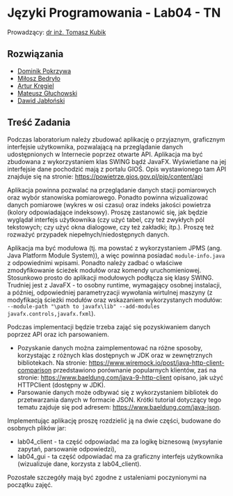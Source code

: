 # Języki Programowania - Lab04 - TN

Prowadzący: [dr inż. Tomasz Kubik](http://tomasz.kubik.staff.iiar.pwr.wroc.pl/)

## Rozwiązania

- [Dominik Pokrzywa](https://github.com/Ite-2022-pwr/sem3-jp-lab04-dp)
- [Miłosz Bedryło](https://github.com/Ite-2022-pwr/sem3-jp-lab04-mb)
- [Artur Kręgiel](https://github.com/Ite-2022-pwr/sem3-jp-lab04-ak)
- [Mateusz Głuchowski](https://github.com/Ite-2022-pwr/sem3-jp-lab04-mg)
- [Dawid Jabłoński](https://github.com/Ite-2022-pwr/sem3-jp-lab-dj/tree/master/Labolatoria%204)

## Treść Zadania

Podczas laboratorium należy zbudować aplikację o przyjaznym, graficznym interfejsie użytkownika, pozwalającą na przeglądanie danych udostępnionych w Internecie poprzez otwarte API.
Aplikacja ma być zbudowana z wykorzystaniem klas SWING bądź JavaFX. Wyświetlane na jej interfejsie dane pochodzić mają z portalu GIOŚ. Opis wystawionego tam API znajduje się na stronie: https://powietrze.gios.gov.pl/pjp/content/api

Aplikacja powinna pozwalać na przeglądanie danych stacji pomiarowych oraz wybór stanowiska pomiarowego. Ponadto powinna wizualizować danych pomiarowe (wykres w osi czasu) oraz indeks jakości powietrza (kolory odpowiadające indeksowy). Proszę zastanowić się, jak będzie wyglądał interfejs użytkownika (czy użyć tabel, czy też zwykłych pól tekstowych; czy użyć okna dialogowe, czy też zakładki; itp.). Proszę też rozważyć przypadek niepełnych/niedostępnych danych.

Aplikacja ma być modułowa (tj. ma powstać z wykorzystaniem JPMS (ang. Java Platform Module System)), a więc powinna posiadać `module-info.java` z odpowiednimi wpisami. Ponadto należy zadbać o właściwe zmodyfikowanie ścieżek modułów oraz komendy uruchomieniowej. Stosunkowo prosto do aplikacji modułowych podłącza się klasy SWING. Trudniej jest z JavaFX - to osobny runtime, wymagający osobnej instalacji, a później, odpowiedniej parametryzacji wywołania wirtulnej maszyny (z modyfikacją ścieżki modułów oraz wskazaniem wykorzystanych modułów: `--module-path "\path to javafx\lib" --add-modules javafx.controls,javafx.fxml`).

Podczas implementacji będzie trzeba zająć się pozyskiwaniem danych poprzez API oraz ich parsowaniem.
- Pozyskanie danych można zaimplementować na różne sposoby, korzystając z różnych klas dostępnych w JDK oraz w zewnętrznych bibliotekach. Na stronie: https://www.wiremock.io/post/java-http-client-comparison przedstawiono porównanie popularnych klientów, zaś na stronie: https://www.baeldung.com/java-9-http-client opisano, jak użyć HTTPClient (dostępny w JDK).
- Parsowanie danych może odbywać się z wykorzystaniem bibliotek do przetwarzania danych w formacie JSON. Krótki tutorial dotyczący tego tematu zajduje się pod adresem: https://www.baeldung.com/java-json.

Implementując aplikację proszę rozdzielić ją na dwie części, budowane do osobnych plików jar:
- lab04_client - ta część odpowiadać ma za logikę biznesową (wysyłanie zapytań, parsowanie odpowiedzi),
- lab04_gui - ta część odpowiadać ma za graficzny interfejs użytkownika (wizualizuje dane, korzysta z lab04_client).

Pozostałe szczegóły mają być zgodne z ustaleniami poczynionymi na początku zajęć.
